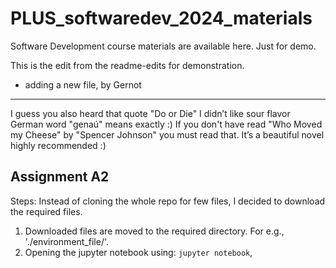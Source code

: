 # PLUS_softwaredev_2024_materials
Software Development course materials are available here.
Just for demo.

This is the edit from the readme-edits for demonstration.

- adding a new file, by Gernot

******************
I guess you also heard that quote "Do or Die" 
I didn’t like sour flavor
German word "genaú" means exactly :)
If you don't have read "Who Moved my Cheese" by "Spencer Johnson" you must read that. It’s a beautiful novel highly recommended :)

## Assignment A2
Steps:
Instead of cloning the whole repo for few files, I decided to download the required files.
1. Downloaded files are moved to the required directory. For e.g., './environment_file/'.
2. Opening the jupyter notebook using: ```jupyter notebook```‚